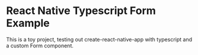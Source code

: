 # React Native Typescript Form Example

This is a toy project, testing out create-react-native-app with typescript and a custom Form component.
